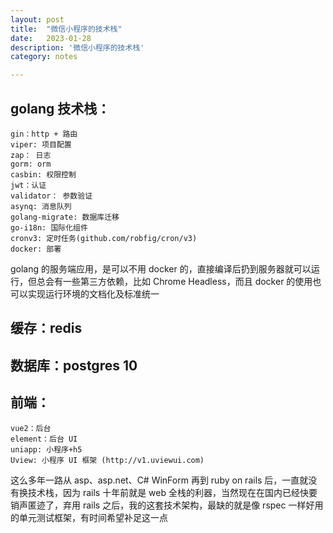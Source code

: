 ```yaml
---
layout: post
title:  "微信小程序的技术栈"
date:   2023-01-28 
description: '微信小程序的技术栈'
category: notes

---
```


## golang 技术栈：

```
gin：http + 路由
viper: 项目配置
zap： 日志
gorm: orm
casbin: 权限控制
jwt：认证
validator： 参数验证
asynq: 消息队列
golang-migrate: 数据库迁移
go-i18n: 国际化组件
cronv3: 定时任务(github.com/robfig/cron/v3)
docker: 部署
```

golang 的服务端应用，是可以不用 docker 的，直接编译后扔到服务器就可以运行，但总会有一些第三方依赖，比如 Chrome Headless，而且 docker 的使用也可以实现运行环境的文档化及标准统一

## 缓存：redis

## 数据库：postgres 10



## 前端：

```
vue2：后台
element：后台 UI
uniapp: 小程序+h5
Uview: 小程序 UI 框架 (http://v1.uviewui.com)
```

这么多年一路从 asp、asp.net、C# WinForm 再到 ruby on rails 后，一直就没有换技术栈，因为 rails 十年前就是 web 全栈的利器，当然现在在国内已经快要销声匿迹了，弃用 rails 之后，我的这套技术架构，最缺的就是像 rspec 一样好用的单元测试框架，有时间希望补足这一点

